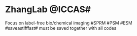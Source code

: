 # ZhangLab @ICCAS#  
Focus on label-free bio/chemical imaging
#SPRM #PSM #ESM
#saveastifffast# must be saved together with all codes
